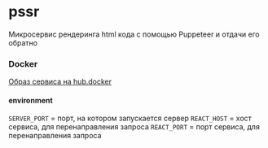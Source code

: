 # pssr

Микросервис рендеринга html кода с помощью Puppeteer и отдачи его обратно

### Docker

[Образ сервиса на hub.docker](https://hub.docker.com/repository/docker/geos74/pssr/general)

 #### environment

 `SERVER_PORT` = порт, на котором запускается сервер
 `REACT_HOST` = хост сервиса, для перенаправления запроса
 `REACT_PORT` = порт сервиса, для перенаправления запроса